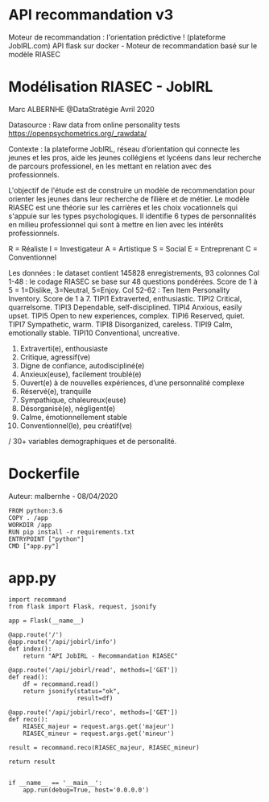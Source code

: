 # API recommandation v3

Moteur de recommandation : l'orientation prédictive ! (plateforme JobIRL.com)
API flask sur docker - Moteur de recommandation basé sur le modèle RIASEC

# Modélisation RIASEC - JobIRL
Marc ALBERNHE @DataStratégie
Avril 2020

Datasource : Raw data from online personality tests https://openpsychometrics.org/_rawdata/

Contexte : la plateforme JobIRL, réseau d’orientation qui connecte les jeunes et les pros, aide les jeunes collégiens et lycéens dans leur recherche de parcours professionel, en les mettant en relation avec des professionnels. 

L'objectif de l'étude est de construire un modèle de recommendation pour orienter les jeunes dans leur recherche de filière et de métier.
Le modèle RIASEC est une théorie sur les carrières et les choix vocationnels qui s'appuie sur les types psychologiques. Il identifie 6 types de personnalités en milieu professionnel qui sont à mettre en lien avec les intérêts professionnels.

R = Réaliste
I = Investigateur
A = Artistique
S = Social
E = Entreprenant
C = Conventionnel

Les données : le dataset contient 145828 enregistrements, 93 colonnes 
Col 1-48 : le codage RIASEC se base sur 48 questions pondérées. Score de 1 à 5 = 1=Dislike, 3=Neutral, 5=Enjoy.
Col 52-62 : Ten Item Personality Inventory. Score de 1 à 7.
    TIPI1	Extraverted, enthusiastic.
    TIPI2	Critical, quarrelsome.
    TIPI3	Dependable, self-disciplined.
    TIPI4	Anxious, easily upset.
    TIPI5	Open to new experiences, complex.
    TIPI6	Reserved, quiet.
    TIPI7	Sympathetic, warm.
    TIPI8	Disorganized, careless.
    TIPI9	Calm, emotionally stable.
    TIPI10	Conventional, uncreative.

1. Extraverti(e), enthousiaste
2. Critique, agressif(ve)
3. Digne de confiance, autodiscipliné(e)
4. Anxieux(euse), facilement troublé(e)
5. Ouvert(e) à de nouvelles expériences, d’une personnalité complexe 
6. Réservé(e), tranquille
7. Sympathique, chaleureux(euse)
8. Désorganisé(e), négligent(e)
9. Calme, émotionnellement stable
10. Conventionnel(le), peu créatif(ve)

/ 30+ variables demographiques et de personalité.

# Dockerfile

Auteur: malbernhe - 08/04/2020

    FROM python:3.6
    COPY . /app
    WORKDIR /app
    RUN pip install -r requirements.txt
    ENTRYPOINT ["python"]
    CMD ["app.py"]

# app.py

    import recommand
    from flask import Flask, request, jsonify
    
    app = Flask(__name__)
    
    @app.route('/')
    @app.route('/api/jobirl/info')
    def index():
        return "API JobIRL - Recommandation RIASEC"
    
    @app.route('/api/jobirl/read', methods=['GET'])
    def read():
        df = recommand.read()
        return jsonify(status="ok",
                       result=df)

    @app.route('/api/jobirl/reco', methods=['GET'])
    def reco():
        RIASEC_majeur = request.args.get('majeur')
        RIASEC_mineur = request.args.get('mineur')

    result = recommand.reco(RIASEC_majeur, RIASEC_mineur)

    return result
    
    
    if __name__ == '__main__':
        app.run(debug=True, host='0.0.0.0')
